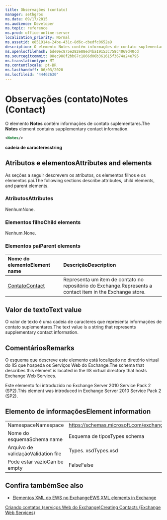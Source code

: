 ```yaml
---
title: Observações (contato)
manager: sethgros
ms.date: 09/17/2015
ms.audience: Developer
ms.topic: reference
ms.prod: office-online-server
localization_priority: Normal
ms.assetid: e851914a-24be-431c-8d6c-cbedfc0652a9
description: O elemento Notes contém informações de contato suplementares.
ms.openlocfilehash: bde0ec875e282e88ed4ba19153c758c4069d40cd
ms.sourcegitcommit: 88ec988f2bb67c1866d06b361615f3674a24e795
ms.translationtype: MT
ms.contentlocale: pt-BR
ms.lasthandoff: 06/03/2020
ms.locfileid: "44462630"
---
```

# <a name="notes-contact"></a><span data-ttu-id="b270c-103">Observações (contato)</span><span class="sxs-lookup"><span data-stu-id="b270c-103">Notes (Contact)</span></span>

<span data-ttu-id="b270c-104">O elemento **Notes** contém informações de contato suplementares.</span><span class="sxs-lookup"><span data-stu-id="b270c-104">The **Notes** element contains supplementary contact information.</span></span> 
  
```XML
<Notes/>
```

 <span data-ttu-id="b270c-105">**cadeia de caracteres**</span><span class="sxs-lookup"><span data-stu-id="b270c-105">**string**</span></span>
## <a name="attributes-and-elements"></a><span data-ttu-id="b270c-106">Atributos e elementos</span><span class="sxs-lookup"><span data-stu-id="b270c-106">Attributes and elements</span></span>

<span data-ttu-id="b270c-107">As seções a seguir descrevem os atributos, os elementos filhos e os elementos pai.</span><span class="sxs-lookup"><span data-stu-id="b270c-107">The following sections describe attributes, child elements, and parent elements.</span></span>
  
### <a name="attributes"></a><span data-ttu-id="b270c-108">Atributos</span><span class="sxs-lookup"><span data-stu-id="b270c-108">Attributes</span></span>

<span data-ttu-id="b270c-109">Nenhum</span><span class="sxs-lookup"><span data-stu-id="b270c-109">None.</span></span>
  
### <a name="child-elements"></a><span data-ttu-id="b270c-110">Elementos filho</span><span class="sxs-lookup"><span data-stu-id="b270c-110">Child elements</span></span>

<span data-ttu-id="b270c-111">Nenhum.</span><span class="sxs-lookup"><span data-stu-id="b270c-111">None.</span></span>
  
### <a name="parent-elements"></a><span data-ttu-id="b270c-112">Elementos pai</span><span class="sxs-lookup"><span data-stu-id="b270c-112">Parent elements</span></span>

|<span data-ttu-id="b270c-113">**Nome do elemento**</span><span class="sxs-lookup"><span data-stu-id="b270c-113">**Element name**</span></span>|<span data-ttu-id="b270c-114">**Descrição**</span><span class="sxs-lookup"><span data-stu-id="b270c-114">**Description**</span></span>|
|:-----|:-----|
|[<span data-ttu-id="b270c-115">Contato</span><span class="sxs-lookup"><span data-stu-id="b270c-115">Contact</span></span>](contact.md) <br/> |<span data-ttu-id="b270c-116">Representa um item de contato no repositório do Exchange.</span><span class="sxs-lookup"><span data-stu-id="b270c-116">Represents a contact item in the Exchange store.</span></span>  <br/> |
   
## <a name="text-value"></a><span data-ttu-id="b270c-117">Valor de texto</span><span class="sxs-lookup"><span data-stu-id="b270c-117">Text value</span></span>

<span data-ttu-id="b270c-118">O valor de texto é uma cadeia de caracteres que representa informações de contato suplementares.</span><span class="sxs-lookup"><span data-stu-id="b270c-118">The text value is a string that represents supplementary contact information.</span></span>
  
## <a name="remarks"></a><span data-ttu-id="b270c-119">Comentários</span><span class="sxs-lookup"><span data-stu-id="b270c-119">Remarks</span></span>

<span data-ttu-id="b270c-120">O esquema que descreve este elemento está localizado no diretório virtual do IIS que hospeda os Serviços Web do Exchange.</span><span class="sxs-lookup"><span data-stu-id="b270c-120">The schema that describes this element is located in the IIS virtual directory that hosts Exchange Web Services.</span></span>
  
<span data-ttu-id="b270c-121">Este elemento foi introduzido no Exchange Server 2010 Service Pack 2 (SP2).</span><span class="sxs-lookup"><span data-stu-id="b270c-121">This element was introduced in Exchange Server 2010 Service Pack 2 (SP2).</span></span>
  
## <a name="element-information"></a><span data-ttu-id="b270c-122">Elemento de informações</span><span class="sxs-lookup"><span data-stu-id="b270c-122">Element information</span></span>

|||
|:-----|:-----|
|<span data-ttu-id="b270c-123">Namespace</span><span class="sxs-lookup"><span data-stu-id="b270c-123">Namespace</span></span>  <br/> |https://schemas.microsoft.com/exchange/services/2006/types  <br/> |
|<span data-ttu-id="b270c-124">Nome do esquema</span><span class="sxs-lookup"><span data-stu-id="b270c-124">Schema name</span></span>  <br/> |<span data-ttu-id="b270c-125">Esquema de tipos</span><span class="sxs-lookup"><span data-stu-id="b270c-125">Types schema</span></span>  <br/> |
|<span data-ttu-id="b270c-126">Arquivo de validação</span><span class="sxs-lookup"><span data-stu-id="b270c-126">Validation file</span></span>  <br/> |<span data-ttu-id="b270c-127">Types. xsd</span><span class="sxs-lookup"><span data-stu-id="b270c-127">Types.xsd</span></span>  <br/> |
|<span data-ttu-id="b270c-128">Pode estar vazio</span><span class="sxs-lookup"><span data-stu-id="b270c-128">Can be empty</span></span>  <br/> |<span data-ttu-id="b270c-129">False</span><span class="sxs-lookup"><span data-stu-id="b270c-129">False</span></span>  <br/> |
   
## <a name="see-also"></a><span data-ttu-id="b270c-130">Confira também</span><span class="sxs-lookup"><span data-stu-id="b270c-130">See also</span></span>



- [<span data-ttu-id="b270c-131">Elementos XML do EWS no Exchange</span><span class="sxs-lookup"><span data-stu-id="b270c-131">EWS XML elements in Exchange</span></span>](ews-xml-elements-in-exchange.md)


[<span data-ttu-id="b270c-132">Criando contatos (serviços Web do Exchange)</span><span class="sxs-lookup"><span data-stu-id="b270c-132">Creating Contacts (Exchange Web Services)</span></span>](https://msdn.microsoft.com/library/4845917e-70d1-481c-bbd7-011ec6571789%28Office.15%29.aspx)

